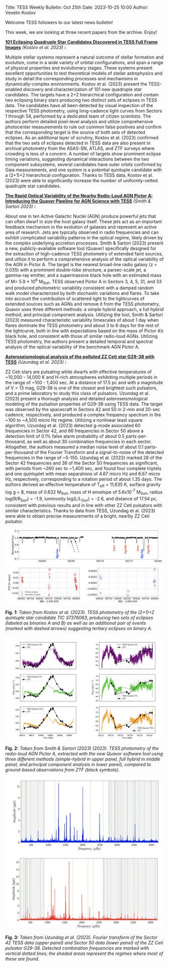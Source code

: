 Title: TESS Weekly Bulletin: Oct 25th
Date: 2023-10-25 10:00
Author: Veselin Kostov

Welcome TESS followers to our latest news bulletin! 

This week, we are looking at three recent papers from the archive. Enjoy!

**[101 Eclipsing Quadruple Star Candidates Discovered in TESS Full Frame Images](https://arxiv.org/abs/2309.14200)** *(Kostov et al. 2023)* **:**

Multiple stellar systems represent a natural outcome of stellar formation and evolution, come in a wide variety of orbital configurations, and span a range of physical properties and evolutionary stages. These systems present excellent opportunities to test theoretical models of stellar astrophysics and study in detail the corresponding processes and mechanisms in dynamically-complex environments. Kostov et al. (2023) present the TESS-enabled discovery and characterization of 101 new quadruple star candidates. The targets have a 2+2 hierarchical configuration and contain two eclipsing binary stars producing two distinct sets of eclipses in TESS data. The candidates have all been detected by visual inspection of the respective TESS photometry, using long-cadence light curves from Sectors 1 through 54, performed by a dedicated team of citizen scientists. The authors perform detailed pixel-level analysis and utilize comprehensive photocenter measurements to rule out common false positives and confirm that the corresponding target is the source of both sets of detected eclipses. As an additional layer of scrutiny, Kostov et al. (2023)  confirmed that the two sets of eclipses detected in TESS data are also present in archival photometry from the ASAS-SN, ATLAS, and ZTF surveys where crowding is less of a concern. A number of targets show prominent eclipse timing variations, suggesting dynamical interactions between the two component subsystems, several candidates have outer orbits confirmed by Gaia measurements, and one system is a potential quintuple candidate with a (2+1)+2 hierarchical configuration. Thanks to TESS data, Kostov et al. (2023) were able to significantly increase the number of uniformly-vetted quadruple star candidates. 


**[The Rapid Optical Variability of the Nearby Radio-Loud AGN Pictor A: Introducing the Quaver Pipeline for AGN Science with TESS](https://arxiv.org/abs/2310.08631)** *(Smith & Sartori 2023)* **:**

About one in ten Active Galactic Nuclei (AGN) produce powerful jets that can often dwarf in size the host galaxy itself. These jets act as an important feedback mechanism in the evolution of galaxies and represent an active area of research. Jets are typically observed in radio frequencies and can exhibit complicated variability patterns in the optical regime, likely driven by the complex underlying accretion processes. Smith & Sartori (2023) present a new, publicly-available software tool (Quaver) specifically designed for the extraction of high-cadence TESS photometry of extended faint sources, and utilize it to perform a comprehensive analysis of the optical variability of the AGN in Pictor A. The target is the nearest broad-line radio galaxy (z = 0.035) with a prominent double-lobe structure, a parsec-scale jet, a gamma-ray emitter, and a supermassive black hole with an estimated mass of M= 5.9 × 10<sup>6</sup> M<sub>Sun</sub>. TESS observed Pictor A in Sectors 3, 4, 5, 31, and 33 and produced photometric variability consistent with a damped random walk model characterized by both stochastic variations and flares. To take into account the contribution of scattered light to the lightcurves of extended sources such as AGNs and remove it from the TESS photometry, Quavor uses three different methods: a simple hybrid approach, a full hybrid method, and principal component analysis. Utilizing the tool, Smith & Sartori (2023) measured characteristic variability timescales of about 1 day when flares dominate the TESS photometry and about 3 to 6 days for the rest of the lightcurve, both in line with expectations based on the mass of Pictor A’s black hole, and consistent with those of similar radio-loud AGNs. Utilizing TESS photometry, the authors present a detailed temporal and spectral analysis of the optical variability of the benchmark AGN Pictor A. 


**[Asteroseismological analysis of the polluted ZZ Ceti star G29-38 with TESS](https://arxiv.org/abs/2309.04809)** *(Uzundag et al. 2023)* **:**

ZZ Ceti stars are pulsating white dwarfs with effective temperatures of ~10,000 - 14,000 K and H-rich atmospheres exhibiting multiple periods in the range of ~100 - 1,400 sec. At a distance of 17.5 pc and with a magnitude of V = 13 mag, G29-38 is one of the closest and brightest such pulsators, and a prime laboratory to study this class of pulsators. Uzundag et al. (2023) present a thorough analysis and detailed asteroseismological modeling of the pulsation properties of G29-38 using TESS data. The target was observed by the spacecraft in Sectors 42 and 50 in 2-min and 20-sec cadence, respectively, and produced a complex frequency spectrum in the ~100 to ~4,500 micro Hz regime. Utilizing a nonlinear least square algorithm, Uzundag et al. (2023) detected g-mode associated 60 frequencies in Sector 42, and 66 frequencies in Sector 50 above a detection limit of 0.1% false alarm probability of about 0.5 parts-per-thousand, as well as about 30 combination frequencies in each sector. Altogether, the authors measured a median noise level of about 0.1 parts-per-thousand of the Fourier Transform and a signal-to-noise of the detected frequencies in the range of ~5-150. Uzundag et al. (2023) marked 28 of the Sector 42 frequencies and 38 of the Sector 50 frequencies as significant, with periods from ~260 sec to  ~1,400 sec, and found four complete triplets and one quintuplet with mean separations of 4.67 micro Hz and 6.67 micro Hz, respectively, corresponding to a rotation period of about 1.35 days. The authors derived an effective temperature of T<sub>eff</sub> = 11,635 K, surface gravity log g = 8, mass of 0.632 M<sub>Sun</sub>, mass of H envelope of 5.6x10<sup>-7</sup> M<sub>Sun</sub>, radius log(R/R<sub>Sun</sub>) = -1.9, luminosity log(L/L<sub>Sun</sub>) = -2.6, and distance of  17.54 pc, consistent with previous results and in line with other ZZ Ceti pulsators with similar characteristics. Thanks to data from TESS, Uzundag et al. (2023) were able to obtain precise measurements of a bright, nearby ZZ Ceti pulsator. 

![Kostov2023](images/news/Kostov_2023_Fig12.png)

**Fig. 1:** *Taken from Kostov et al. (2023). TESS photometry of the (2+1)+2 quintuple star candidate TIC 37376063, producing two sets of eclipses (labeled as binaries A and B) as well as an additional pair of events (marked with dashed arrows) suggesting tertiary eclipses on binary A.*

![Smith2023](images/news/Smith_2023_Fig2.png)

**Fig. 2:** *Taken from Smith & Sartori (2023) (2023). TESS photometry of the radio-loud AGN Pictor A, extracted with the new Quavor software tool using three different methods (simple-hybrid in upper panel, full hybrid in middle panel, and principal component analysis in lower panel), compared to ground-based observations from ZTF (black symbols).*

![Uzundag2023](images/news/Uzundag_2023_Fig3n4.png)

**Fig. 3:** *Taken from Uzundag et al. (2023). Fourier transform of the Sector 42 TESS data (upper panel) and Sector 50 data (lower panel) of the ZZ Ceti pulsator G29-38. Detected combination frequencies are marked with vertical dotted lines; the shaded areas represent the regimes where most of these are found.*

